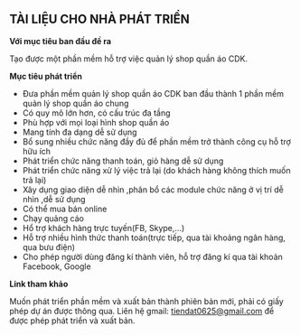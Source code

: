 ﻿## TÀI LIỆU CHO NHÀ PHÁT TRIỂN

**Với mục tiêu ban đầu đề ra**
 
Tạo được một phần mềm hỗ trợ việc quản lý shop quần áo CDK.

**Mục tiêu phát triển**

<ul>
<li> Đưa phần mềm quản lý shop quần áo CDK ban đầu thành 1 phần mềm quản lý
shop quần áo chung</li>
<li>Có quy mô lớn hơn, có cấu trúc đa tầng</li>
<li>Phù hợp với mọi loại hình shop quần áo </li>
<li>Mang tính đa dạng dễ sử dụng</li>
<li>Bổ sung nhiều chức năng đầy đủ để phần mềm trở thành công cụ hỗ trợ hữu ích</li>
<li>Phát triển chức năng thanh toán, giỏ hàng dễ sử dụng</li>
<li>Phát triển chức năng xử lý việc trả lại (do khách hàng không thích muốn trả lại)</li>
<li>Xây dụng giao diện dễ nhìn ,phân bổ các module chức năng ở vị trí dễ nhìn ,dễ sử dụng</li>
<li>Có thể mua bán online</li>
<li>Chạy quảng cáo</li>
<li>Hổ trợ khách hàng trực tuyến(FB, Skype,...)</li>
<li>Hỗ trợ nhiều hình thức thanh toán(trực tiếp, qua tài khoảng ngân hàng, qua bưu điện)</li>
<li>Cho phép người dùng đăng kí thành viên, hỗ trợ đăng kí qua tài khoản Facebook, Google</li>


</ul>

**Link tham khảo** 

Muốn phát triển phần mềm và xuất bản thành phiên bản mới, phải có giấy phép dự án
được thông qua. Liên hệ gmail: tiendat0625@gmail.com để được phép phát triển và
xuất bản.

    

